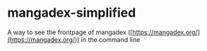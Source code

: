 # mangadex-simplified
A way to see the frontpage of mangadex ([https://mangadex.org/](https://mangadex.org/)) in the command line